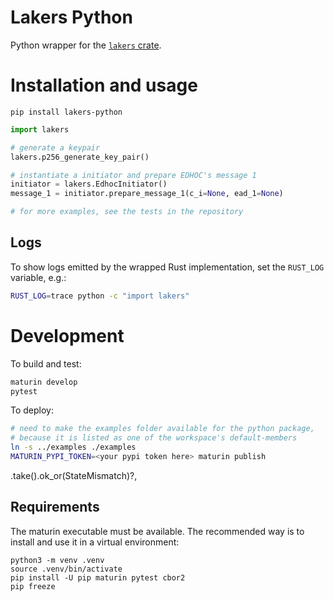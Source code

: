# Lakers Python
Python wrapper for the [`lakers` crate](https://github.com/lake-rs/lakers).

# Installation and usage

```console
pip install lakers-python
```

```python
import lakers

# generate a keypair
lakers.p256_generate_key_pair()

# instantiate a initiator and prepare EDHOC's message 1
initiator = lakers.EdhocInitiator()
message_1 = initiator.prepare_message_1(c_i=None, ead_1=None)

# for more examples, see the tests in the repository
```

## Logs
To show logs emitted by the wrapped Rust implementation, set the `RUST_LOG` variable, e.g.:

```bash
RUST_LOG=trace python -c "import lakers"
```

# Development

To build and test:
```bash
maturin develop
pytest
```

To deploy:
```bash
# need to make the examples folder available for the python package,
# because it is listed as one of the workspace's default-members
ln -s ../examples ./examples
MATURIN_PYPI_TOKEN=<your pypi token here> maturin publish
```
.take().ok_or(StateMismatch)?,
## Requirements
The maturin executable must be available. The recommended way is to install and use it in a virtual environment:

```
python3 -m venv .venv
source .venv/bin/activate
pip install -U pip maturin pytest cbor2
pip freeze
```
